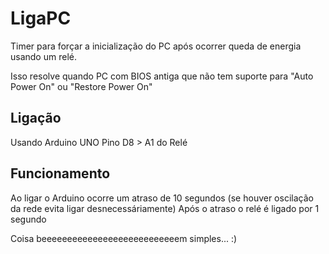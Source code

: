 # LigaPC
Timer para forçar a inicialização do PC após ocorrer queda de energia usando um relé.

Isso resolve quando PC com BIOS antiga que não tem suporte para "Auto Power On" ou "Restore Power On"

## Ligação
Usando Arduino UNO
Pino D8 > A1 do Relé

## Funcionamento
Ao ligar o Arduino ocorre um atraso de 10 segundos (se houver oscilação da rede evita ligar desnecessáriamente)
Após o atraso o relé é ligado por 1 segundo


Coisa beeeeeeeeeeeeeeeeeeeeeeeeeeem simples... :)



